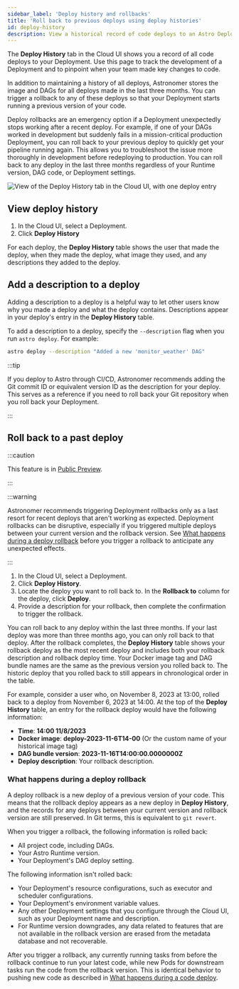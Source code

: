 ```yaml
---
sidebar_label: 'Deploy history and rollbacks'
title: 'Roll back to previous deploys using deploy histories'
id: deploy-history
description: View a historical record of code deploys to an Astro Deployment and roll back to specific deploys when something goes wrong.
---
```


The **Deploy History** tab in the Cloud UI shows you a record of all code deploys to your Deployment. Use this page to track the development of a Deployment and to pinpoint when your team made key changes to code.

In addition to maintaining a history of all deploys, Astronomer stores the image and DAGs for all deploys made in the last three months. You can trigger a rollback to any of these deploys so that your Deployment starts running a previous version of your code.

Deploy rollbacks are an emergency option if a Deployment unexpectedly stops working after a recent deploy. For example, if one of your DAGs worked in development but suddenly fails in a mission-critical production Deployment, you can roll back to your previous deploy to quickly get your pipeline running again. This allows you to troubleshoot the issue more thoroughly in development before redeploying to production. You can roll back to any deploy in the last three months regardless of your Runtime version, DAG code, or Deployment settings.

![View of the Deploy History tab in the Cloud UI, with one deploy entry](/img/docs/deploy-history.png)

## View deploy history

1. In the Cloud UI, select a Deployment.
2. Click **Deploy History**

For each deploy, the **Deploy History** table shows the user that made the deploy, when they made the deploy, what image they used, and any descriptions they added to the deploy. 

## Add a description to a deploy

Adding a description to a deploy is a helpful way to let other users know why you made a deploy and what the deploy contains. Descriptions appear in your deploy's entry in the **Deploy History** table.

To add a description to a deploy, specify the `--description` flag when you run `astro deploy`. For example:

```bash
astro deploy --description "Added a new 'monitor_weather' DAG"
```

:::tip

If you deploy to Astro through CI/CD, Astronomer recommends adding the Git commit ID or equivalent version ID as the description for your deploy. This serves as a reference if you need to roll back your Git repository when you roll back your Deployment.

:::

## Roll back to a past deploy

:::caution

This feature is in [Public Preview](https://docs.astronomer.io/astro/feature-previews).

:::

:::warning

Astronomer recommends triggering Deployment rollbacks only as a last resort for recent deploys that aren't working as expected. Deployment rollbacks can be disruptive, especially if you triggered multiple deploys between your current version and the rollback version. See [What happens during a deploy rollback](#what-happens-during-a-deploy-rollback) before you trigger a rollback to anticipate any unexpected effects.

:::

1. In the Cloud UI, select a Deployment.
2. Click **Deploy History**.
3. Locate the deploy you want to roll back to. In the **Rollback to** column for the deploy, click **Deploy**. 
4. Provide a description for your rollback, then complete the confirmation to trigger the rollback.

You can roll back to any deploy within the last three months. If your last deploy was more than three months ago, you can only roll back to that deploy. After the rollback completes, the **Deploy History** table shows your rollback deploy as the most recent deploy and includes both your rollback description and rollback deploy time. Your Docker image tag and DAG bundle names are the same as the previous version you rolled back to. The historic deploy that you rolled back to still appears in chronological order in the table. 

For example, consider a user who, on November 8, 2023 at 13:00, rolled back to a deploy from November 6, 2023 at 14:00. At the top of the **Deploy History** table, an entry for the rollback deploy would have the following information:

- **Time**: **14:00 11/8/2023**
- **Docker image**: **deploy-2023-11-6T14-00** (Or the custom name of your historical image tag)
- **DAG bundle version**: **2023-11-16T14:00:00.0000000Z**
- **Deploy description**: Your rollback description.

### What happens during a deploy rollback

A deploy rollback is a new deploy of a previous version of your code. This means that the rollback deploy appears as a new deploy in **Deploy History**, and the records for any deploys between your current version and rollback version are still preserved. In Git terms, this is equivalent to `git revert`.

When you trigger a rollback, the following information is rolled back:

- All project code, including DAGs.
- Your Astro Runtime version.
- Your Deployment's DAG deploy setting.

The following information isn't rolled back:

- Your Deployment's resource configurations, such as executor and scheduler configurations.
- Your Deployment's environment variable values.
- Any other Deployment settings that you configure through the Cloud UI, such as your Deployment name and description. 
- For Runtime version downgrades, any data related to features that are not available in the rollback version are erased from the metadata database and not recoverable.

After you trigger a rollback, any currently running tasks from before the rollback continue to run your latest code, while new Pods for downstream tasks run the code from the rollback version. This is identical behavior to pushing new code as described in [What happens during a code deploy](deploy-project-image.md#what-happens-during-a-project-deploy).

